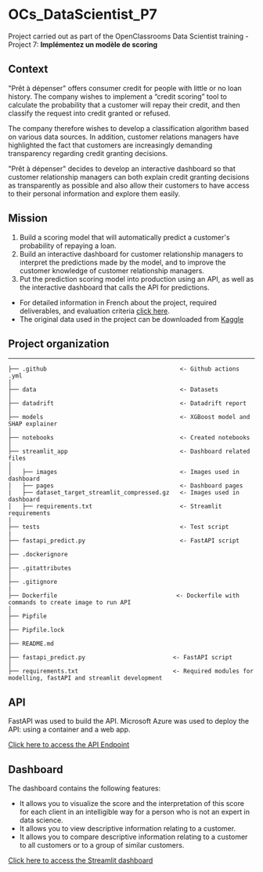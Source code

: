 # OCs_DataScientist_P7
Project carried out as part of the OpenClassrooms Data Scientist training - Project 7: __Implémentez un modèle de scoring__

## **Context**

"Prêt à dépenser" offers consumer credit for people with little or no loan history.  The company wishes to implement a “credit scoring” tool to calculate the probability that a customer will repay their credit, and then classify the request into credit granted or refused.

The company therefore wishes to develop a classification algorithm based on various data sources. In addition, customer relations managers have highlighted the fact that customers are increasingly demanding transparency regarding credit granting decisions. 

"Prêt à dépenser" decides to develop an interactive dashboard so that customer relationship managers can both explain credit granting decisions as transparently as possible and also allow their customers to have access to their personal information and explore them easily.

## **Mission**

1. Build a scoring model that will automatically predict a customer's probability of repaying a loan.
2. Build an interactive dashboard for customer relationship managers to interpret the predictions made by the model, and to improve the customer knowledge of customer relationship managers.
3. Put the prediction scoring model into production using an API, as well as the interactive dashboard that calls the API for predictions.

* For detailed information in French about the project, required deliverables, and evaluation criteria [click here](https://drive.google.com/file/d/1kiqlS2SoUQB9ncG0wrmKFuKfOJxZQVk7/view?usp=sharing).
* The original data used in the project can be downloaded from [Kaggle](https://www.kaggle.com/c/home-credit-default-risk/data)

## **Project organization**

------------

    ├── .github                                      <- Github actions .yml
    │
    ├── data                                         <- Datasets
    │
    ├── datadrift                                    <- Datadrift report
    │
    ├── models                                       <- XGBoost model and SHAP explainer
    │
    ├── notebooks                                    <- Created notebooks
    │
    ├── streamlit_app                                <- Dashboard related files
    │
    │   ├── images                                   <- Images used in dashboard
    │   ├── pages                                    <- Dashboard pages
    |   ├── dataset_target_streamlit_compressed.gz   <- Images used in dashboard
    │   ├── requirements.txt                         <- Streamlit requirements
    |
    ├── tests                                        <- Test script 
    |
    ├── fastapi_predict.py                           <- FastAPI script  
    │
    ├── .dockerignore           
    │
    ├── .gitattributes          
    │
    ├── .gitignore      
    |
    ├── Dockerfile                                  <- Dockerfile with commands to create image to run API  
    │
    ├── Pipfile           
    │
    ├── Pipfile.lock          
    │
    ├── README.md      
    │
    ├── fastapi_predict.py                         <- FastAPI script
    │
    ├── requirements.txt                           <- Required modules for modelling, fastAPI and streamlit development

## **API**

FastAPI was used to build the API. Microsoft Azure was used to deploy the API: using a container and a web app. 

[Click here to access the API Endpoint](https://fastapilaisar.azurewebsites.net/docs)

## **Dashboard**

The dashboard contains the following features:

- It allows you to visualize the score and the interpretation of this score for each client in an intelligible way for a person who is not an expert in data science.
- It allows you to view descriptive information relating to a customer.
- It allows you to compare descriptive information relating to a customer to all customers or to a group of similar customers.

[Click here to access the Streamlit dashboard](https://laisar.streamlit.app/)




